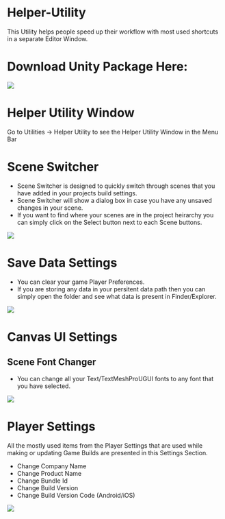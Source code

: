 # Helper-Utility
This Utility helps people speed up their workflow with most used shortcuts in a separate Editor Window.

# Download Unity Package Here:
![](https://github.com/syedshoaibmansoor/Project-Readmes/raw/main/HelperUtility/Builds/HelperUtility_v1.0.unitypackage)

# Helper Utility Window
Go to Utilities -> Helper Utility to see the Helper Utility Window in the Menu Bar

# Scene Switcher
- Scene Switcher is designed to quickly switch through scenes that you have added in your projects build settings.
- Scene Switcher will show a dialog box in case you have any unsaved changes in your scene.
- If you want to find where your scenes are in the project heirarchy you can simply click on the Select button next to each Scene buttons.

![](https://github.com/syedshoaibmansoor/Project-Readmes/blob/main/HelperUtility/SceneSwitcher.gif)

# Save Data Settings
- You can clear your game Player Preferences.
- If you are storing any data in your persitent data path then you can simply open the folder and see what data is present in Finder/Explorer.

![](https://github.com/syedshoaibmansoor/Project-Readmes/blob/main/HelperUtility/SaveDataSettings.gif)

# Canvas UI Settings
## Scene Font Changer
- You can change all your Text/TextMeshProUGUI fonts to any font that you have selected.

![](https://github.com/syedshoaibmansoor/Project-Readmes/blob/main/HelperUtility/SceneFontChanger.gif)

# Player Settings
All the mostly used items from the Player Settings that are used while making or updating Game Builds are presented in this Settings Section.
- Change Company Name
- Change Product Name
- Change Bundle Id
- Change Build Version
- Change Build Version Code (Android/iOS)

![](https://github.com/syedshoaibmansoor/Project-Readmes/blob/main/HelperUtility/PlayerSettings.gif)
